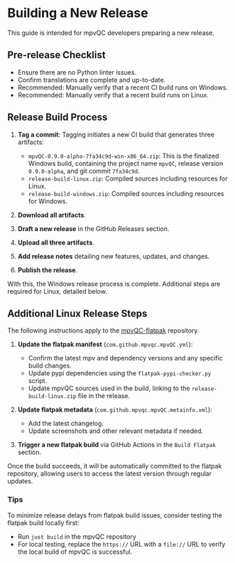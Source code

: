 # Building a New Release

This guide is intended for mpvQC developers preparing a new release.

## Pre-release Checklist

- Ensure there are no Python linter issues.
- Confirm translations are complete and up-to-date.
- Recommended: Manually verify that a recent CI build runs on Windows.
- Recommended: Manually verify that a recent build runs on Linux.

## Release Build Process

1. **Tag a commit**: Tagging initiates a new CI build that generates three artifacts:
    - `mpvQC-0.9.0-alpha-7fa34c9d-win-x86_64.zip`: This is the finalized Windows build, containing the project name
      `mpvQC`, release version `0.9.0-alpha`, and git commit `7fa34c9d`.
    - `release-build-linux.zip`: Compiled sources including resources for Linux.
    - `release-build-windows.zip`: Compiled sources including resources for Windows.

2. **Download all artifacts**.
3. **Draft a new release** in the GitHub Releases section.
4. **Upload all three artifacts**.
5. **Add release notes** detailing new features, updates, and changes.
6. **Publish the release**.

With this, the Windows release process is complete. Additional steps are required for Linux, detailed below.

## Additional Linux Release Steps

The following instructions apply to the [mpvQC-flatpak](https://github.com/mpvqc/mpvQC-flatpak) repository.

1. **Update the flatpak manifest** (`com.github.mpvqc.mpvQC.yml`):
    - Confirm the latest mpv and dependency versions and any specific build changes.
    - Update pypi dependencies using the `flatpak-pypi-checker.py` script.
    - Update mpvQC sources used in the build, linking to the `release-build-linux.zip` file in the release.

2. **Update flatpak metadata** (`com.github.mpvqc.mpvQC.metainfo.xml`):
    - Add the latest changelog.
    - Update screenshots and other relevant metadata if needed.

3. **Trigger a new flatpak build** via GitHub Actions in the `Build Flatpak` section.

Once the build succeeds, it will be automatically committed to the flatpak repository, allowing users to access the
latest version through regular updates.

### Tips

To minimize release delays from flatpak build issues, consider testing the flatpak build locally first:

* Run `just build` in the mpvQC repository
* For local testing, replace the `https://` URL with a `file://` URL to verify the local build of mpvQC is
  successful.
